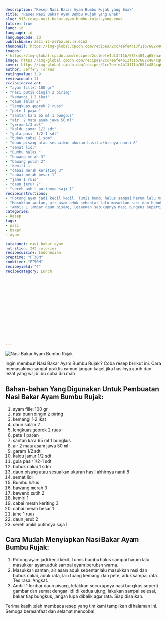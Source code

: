```yaml
---
description: "Resep Nasi Bakar Ayam Bumbu Rujak yang Enak"
title: "Resep Nasi Bakar Ayam Bumbu Rujak yang Enak"
slug: 913-resep-nasi-bakar-ayam-bumbu-rujak-yang-enak
future: true
lang: id
language: id
languageCode: id
publishDate: 2021-12-24T02:40:44.620Z 
thumbnail: https://img-global.cpcdn.com/recipes/2cc7eefe4b13f11b/682x484cq65/nasi-bakar-ayam-bumbu-rujak-foto-resep-utama.png
images:
- https://img-global.cpcdn.com/recipes/2cc7eefe4b13f11b/682x484cq65/nasi-bakar-ayam-bumbu-rujak-foto-resep-utama.png
image: https://img-global.cpcdn.com/recipes/2cc7eefe4b13f11b/682x484cq65/nasi-bakar-ayam-bumbu-rujak-foto-resep-utama.png
cover: https://img-global.cpcdn.com/recipes/2cc7eefe4b13f11b/682x484cq65/nasi-bakar-ayam-bumbu-rujak-foto-resep-utama.png
author: Jeffery Torres
ratingvalue: 3.9
reviewcount: 11
recipeingredient:
- "ayam fillet 100 gr"
- "nasi putih dingin 2 piring"
- "kemangi 1-2 ikat"
- "daun salam 2"
- "lengkuas geprek 2 ruas"
- "pete 1 papan"
- "santan kara 65 ml 1 bungkus"
- "air  2 mata asam jawa 50 ml"
- "garam 1/2 sdt"
- "kaldu jamur 1/2 sdt"
- "gula pasir 1/2-1 sdt"
- "bubuk cabai 1 sdm"
- "daun pisang atau sesuaikan ukuran hasil akhirnya nanti 8"
- "semat lidi"
- "Bumbu halus "
- "bawang merah 3"
- "bawang putih 2"
- "kemiri 1"
- "cabai merah keriting 3"
- "cabai merah besar 1"
- "jahe 1 ruas"
- "daun jeruk 2"
- "sereh ambil putihnya saja 1"
recipeinstructions:
- "Potong ayam jadi kecil kecil. Tumis bumbu halus sampai harum lalu masukkan ayam.aduk sampai ayam berubah warna."
- "Masukkan santan, air asam aduk sebentar lalu masukkan nasi dan bubuk cabai, aduk rata, lalu tuang kemangi dan pete, aduk sampai rata. Tes rasa. Angkat."
- "Ambil 1 lembar daun pisang, letakkan secukupnya nasi bungkus seperti gambar dan semat dengan lidi di kedua ujung, lakukan sampai selesai, bakar tiap bungkus, jangan lupa dibalik agar rata. Siap disajikan."
categories:
- Resep
tags:
- nasi
- bakar
- ayam

katakunci: nasi bakar ayam 
nutrition: 243 calories
recipecuisine: Indonesian
preptime: "PT38M"
cooktime: "PT50M"
recipeyield: "4"
recipecategory: Lunch


     
    
    
    
    
    
    
    
    
    
    
      
    
---
```



![Nasi Bakar Ayam Bumbu Rujak](https://img-global.cpcdn.com/recipes/2cc7eefe4b13f11b/682x484cq65/nasi-bakar-ayam-bumbu-rujak-foto-resep-utama.png)

Ingin membuat Nasi Bakar Ayam Bumbu Rujak ? Coba resep berikut ini. Cara memasaknya sangat praktis namun jangan kaget jika hasilnya gurih dan lezat yang wajib ibu coba dirumah

<!--inarticleads1-->

## Bahan-bahan Yang Digunakan Untuk Pembuatan Nasi Bakar Ayam Bumbu Rujak:

1. ayam fillet 100 gr
1. nasi putih dingin 2 piring
1. kemangi 1-2 ikat
1. daun salam 2
1. lengkuas geprek 2 ruas
1. pete 1 papan
1. santan kara 65 ml 1 bungkus
1. air  2 mata asam jawa 50 ml
1. garam 1/2 sdt
1. kaldu jamur 1/2 sdt
1. gula pasir 1/2-1 sdt
1. bubuk cabai 1 sdm
1. daun pisang atau sesuaikan ukuran hasil akhirnya nanti 8
1. semat lidi
1. Bumbu halus 
1. bawang merah 3
1. bawang putih 2
1. kemiri 1
1. cabai merah keriting 3
1. cabai merah besar 1
1. jahe 1 ruas
1. daun jeruk 2
1. sereh ambil putihnya saja 1



<!--inarticleads2-->

## Cara Mudah Menyiapkan Nasi Bakar Ayam Bumbu Rujak:

1. Potong ayam jadi kecil kecil. Tumis bumbu halus sampai harum lalu masukkan ayam.aduk sampai ayam berubah warna.
1. Masukkan santan, air asam aduk sebentar lalu masukkan nasi dan bubuk cabai, aduk rata, lalu tuang kemangi dan pete, aduk sampai rata. Tes rasa. Angkat.
1. Ambil 1 lembar daun pisang, letakkan secukupnya nasi bungkus seperti gambar dan semat dengan lidi di kedua ujung, lakukan sampai selesai, bakar tiap bungkus, jangan lupa dibalik agar rata. Siap disajikan.




Terima kasih telah membaca resep yang tim kami tampilkan di halaman ini. Semoga bermanfaat dan selamat mencoba!
